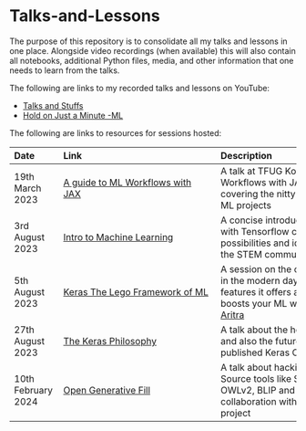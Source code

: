 # Talks-and-Lessons
The purpose of this repository is to consolidate all my talks and lessons in one place. Alongside video recordings (when available) this will also contain all notebooks, additional Python files, media, and other information that one needs to learn from the talks. 

The following are links to my recorded talks and lessons on YouTube:
- [Talks and Stuffs](https://www.youtube.com/watch?v=p26Ax6en0_c&list=PLT3sJRyVaw-nP-t9F0yJe3wwklbzLNoGP)
- [Hold on Just a Minute -ML](https://www.youtube.com/watch?v=5F82M7K4LZ4&list=PLT3sJRyVaw-k_e9Nrz7tBc8oJrVLqfx-T)


The following are links to resources for sessions hosted:




| Date        | Link                                                     | Description                                                                |
|--------------------|---------------------------------------------------------------------------------------------------------------|-----------------------------------------------------------------------------------------------------------------------------------------|
| 19th March 2023  | [A guide to ML Workflows with JAX](https://github.com/ritwikraha/A-guide-to-ML-Workflows-with-JAX)      | A talk at TFUG Kolkata about Machine Learning Workflows with JAX with Aritra and Soumik, covering the nitty gritties of using JAX for your ML projects |
| 3rd August 2023  | [Intro to Machine Learning](https://github.com/ritwikraha/Talks-and-Lessons/tree/main/Intro-to-Machine-Learning) | A concise introduction to Machine Learning with Tensorflow covering the fundamentals, possibilities and ideas meant for students from the STEM community |
| 5th August 2023  | [Keras The Lego Framework of ML](https://docs.google.com/presentation/d/e/2PACX-1vSmH559JVeSDFx0GcQSLleghlfh5HZmTsTKXfXodRduhtkHT6m86HRe2-BLjqy1e54CCQ07Lju3rMp7/pub?start=true&loop=true&delayms=10000) | A session on the overview and future of Keras in the modern day ML landscape, the lego like features it offers and how that significantly boosts your ML workflows co presented with [Aritra](https://twitter.com/arig23498?lang=en) |
| 27th August 2023  | [The Keras Philosophy](https://docs.google.com/presentation/d/e/2PACX-1vQ89C-RTS6orBvcUy3b8n2n6Glg7sFOOFHOHTRk90jz0BGKdOowLdsb78gTUDr07MAiW_Hs1lPl0VnP/pub?start=true&loop=true&delayms=10000) | A talk about the how, why and what of Keras and also the future of Keras in the newly published Keras Core |
| 10th February 2024 | [Open Generative Fill](https://github.com/ritwikraha/Open-Generative-Fill) | A talk about hacking GenerativeFill with Open Source tools like Segment Anything Model, OWLv2, BLIP and SDXL, this was done in collaboration with Aritra and is an ongoing project |


